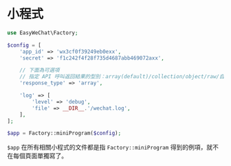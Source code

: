 # 小程式


```php
use EasyWeChat\Factory;

$config = [
    'app_id' => 'wx3cf0f39249eb0exx',
    'secret' => 'f1c242f4f28f735d4687abb469072axx',

    // 下面為可選項
    // 指定 API 呼叫返回結果的型別：array(default)/collection/object/raw/自定義類名
    'response_type' => 'array',

    'log' => [
        'level' => 'debug',
        'file' => __DIR__.'/wechat.log',
    ],
];

$app = Factory::miniProgram($config);
```

`$app` 在所有相關小程式的文件都是指 `Factory::miniProgram` 得到的例項，就不在每個頁面單獨寫了。
